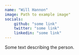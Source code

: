 ```yaml
---
name: "Will Hannon"
image: Path to example image"
socials:
    github: "some link" 
    twitter: "some link"
    linkedin: "some link"
---
```


Some text describing the person.